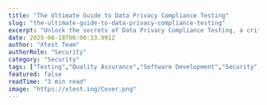 ```yaml
---
title: "The Ultimate Guide to Data Privacy Compliance Testing"
slug: "the-ultimate-guide-to-data-privacy-compliance-testing"
excerpt: "Unlock the secrets of Data Privacy Compliance Testing, a critical tool in todays digital-driven world. Learn how to protect your business and customers from data breaches, ensuring you stay in line with evolving data privacy laws. Dont let your company be the next headline - click here to navigate the maze of data privacy and compliance! "
date: 2025-06-18T06:00:33.991Z
author: "Xtest Team"
authorRole: "Security"
category: "Security"
tags: ["Testing","Quality Assurance","Software Development","Security","Vulnerability"]
featured: false
readTime: "3 min read"
image: "https://xtest.ing/Cover.png"
---
```


